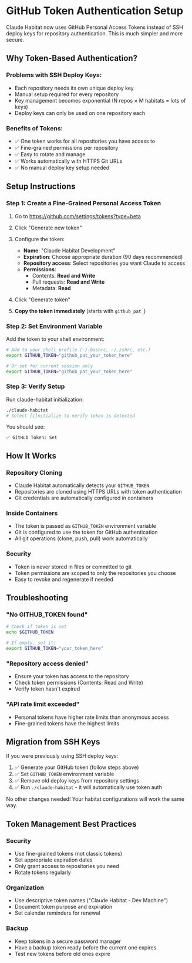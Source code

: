 # GitHub Token Authentication Setup

Claude Habitat now uses GitHub Personal Access Tokens instead of SSH deploy keys for repository authentication. This is much simpler and more secure.

## Why Token-Based Authentication?

### Problems with SSH Deploy Keys:
- Each repository needs its own unique deploy key
- Manual setup required for every repository
- Key management becomes exponential (N repos × M habitats = lots of keys)
- Deploy keys can only be used on one repository each

### Benefits of Tokens:
- ✅ One token works for all repositories you have access to
- ✅ Fine-grained permissions per repository
- ✅ Easy to rotate and manage
- ✅ Works automatically with HTTPS Git URLs
- ✅ No manual deploy key setup needed

## Setup Instructions

### Step 1: Create a Fine-Grained Personal Access Token

1. Go to https://github.com/settings/tokens?type=beta
2. Click "Generate new token"
3. Configure the token:
   - **Name**: "Claude Habitat Development"
   - **Expiration**: Choose appropriate duration (90 days recommended)
   - **Repository access**: Select repositories you want Claude to access
   - **Permissions**:
     - Contents: **Read and Write**
     - Pull requests: **Read and Write** 
     - Metadata: **Read**

4. Click "Generate token"
5. **Copy the token immediately** (starts with `github_pat_`)

### Step 2: Set Environment Variable

Add the token to your shell environment:

```bash
# Add to your shell profile (~/.bashrc, ~/.zshrc, etc.)
export GITHUB_TOKEN="github_pat_your_token_here"

# Or set for current session only
export GITHUB_TOKEN="github_pat_your_token_here"
```

### Step 3: Verify Setup

Run claude-habitat initialization:

```bash
./claude-habitat
# Select [i]nitialize to verify token is detected
```

You should see:
```
✅ GitHub Token: Set
```

## How It Works

### Repository Cloning
- Claude Habitat automatically detects your `GITHUB_TOKEN`
- Repositories are cloned using HTTPS URLs with token authentication
- Git credentials are automatically configured in containers

### Inside Containers
- The token is passed as `GITHUB_TOKEN` environment variable
- Git is configured to use the token for GitHub authentication
- All git operations (clone, push, pull) work automatically

### Security
- Token is never stored in files or committed to git
- Token permissions are scoped to only the repositories you choose
- Easy to revoke and regenerate if needed

## Troubleshooting

### "No GITHUB_TOKEN found"
```bash
# Check if token is set
echo $GITHUB_TOKEN

# If empty, set it:
export GITHUB_TOKEN="your_token_here"
```

### "Repository access denied"
- Ensure your token has access to the repository
- Check token permissions (Contents: Read and Write)
- Verify token hasn't expired

### "API rate limit exceeded"
- Personal tokens have higher rate limits than anonymous access
- Fine-grained tokens have the highest limits

## Migration from SSH Keys

If you were previously using SSH deploy keys:

1. ✅ Generate your GitHub token (follow steps above)
2. ✅ Set `GITHUB_TOKEN` environment variable  
3. ✅ Remove old deploy keys from repository settings
4. ✅ Run `./claude-habitat` - it will automatically use token auth

No other changes needed! Your habitat configurations will work the same way.

## Token Management Best Practices

### Security
- Use fine-grained tokens (not classic tokens)
- Set appropriate expiration dates
- Only grant access to repositories you need
- Rotate tokens regularly

### Organization
- Use descriptive token names ("Claude Habitat - Dev Machine")
- Document token purpose and expiration
- Set calendar reminders for renewal

### Backup
- Keep tokens in a secure password manager
- Have a backup token ready before the current one expires
- Test new tokens before old ones expire